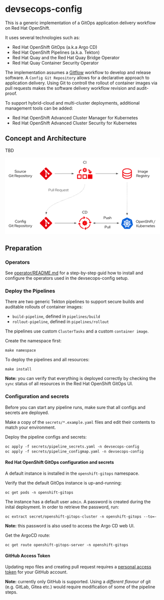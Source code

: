 # devsecops-config

This is a generic implementation of a GitOps application delivery workflow on Red Hat OpenShift.

It uses several technologies such as:

* Red Hat OpenShift GitOps (a.k.a Argo CD)
* Red Hat OpenShift Pipelines (a.k.a. Tekton)
* Red Hat Quay and the Red Hat Quay Bridge Operator
* Red Hat Quay Container Security Operator

The implementation assumes a [Gitflow](https://www.atlassian.com/git/tutorials/comparing-workflows/gitflow-workflow) workflow to develop and release software. A `Config Git Repository` allows for a declarative approach to application delivery. Using Git to controll the rollout of container images via pull requests makes the software delivery workflow revision and audit-proof.

To support hybrid-cloud and multi-cluster deployments, additional management tools can be added:

* Red Hat OpenShift Advanced Cluster Manager for Kubernetes
* Red Hat OpenShift Advanced Cluster Security for Kubernetes


## Concept and Architecture

TBD

![GitOps application delivery workflow](docs/gitops_architecture.png)

## Preparation


### Operators

See [operator/README.md](operators/README.md) for a step-by-step guid how to install and configure the operators used in the devsecops-config setup.

### Deploy the Pipelines

There are two generic Tekton pipelines to support secure builds and auditable rollouts of container images:

* `build-pipeline`, defined in `pipelines/build`
* `rollout-pipeline`, defined in `pipelines/rollout`

The pipelines use custom `ClusterTasks` and a custom `container image`.

Create the namespace first:

```shell
make namespace
```

To deploy the pipelines and all resources:

```shell
make install
```

**Note:** you can verify that everything is deployed correctly by checking the `sync` status of all resources in the Red Hat OpenShift GitOps UI.


### Configuration and secrets

Before you can start any pipeline runs, make sure that all configs and secrets are deployed.

Make a copy of the `secrets/*.example.yaml` files and edit their contents to match your environment.

Deploy the pipeline configs and secrets:

```shell
oc apply -f secrets/pipeline_secrets.yaml -n devsecops-config
oc apply -f secrets/pipeline_configmap.yaml -n devsecops-config
```


#### Red Hat OpenShift GitOps configuration and secrets

A default instance is installed in the `openshift-gitops` namespace. 

Verify that the default GitOps instance is up-and-running:

```shell
oc get pods -n openshift-gitops
```

The instance has a default user `admin`. A password is created during the inital deployment. In order to retrieve the password, run:

```shell
oc extract secret/openshift-gitops-cluster -n openshift-gitops --to=-
```

**Note:** this password is also used to access the Argo CD web UI.

Get the ArgoCD route:

```shell
oc get route openshift-gitops-server -n openshift-gitops
```


#### GitHub Access Token

Updating repo files and creating pull request requires a [personal access token](https://docs.github.com/en/authentication/keeping-your-account-and-data-secure/creating-a-personal-access-token) for your GitHub account.

**Note:** currently only GitHub is supported. Using a *different flavour* of git (e.g. GitLab, Gitea etc.) would require modification of some of the pipeline steps.
